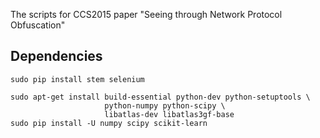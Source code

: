 The scripts for CCS2015 paper "Seeing through Network Protocol Obfuscation"

Dependencies
----------------
```
sudo pip install stem selenium 
```

```
sudo apt-get install build-essential python-dev python-setuptools \
                     python-numpy python-scipy \
                     libatlas-dev libatlas3gf-base
sudo pip install -U numpy scipy scikit-learn
```
